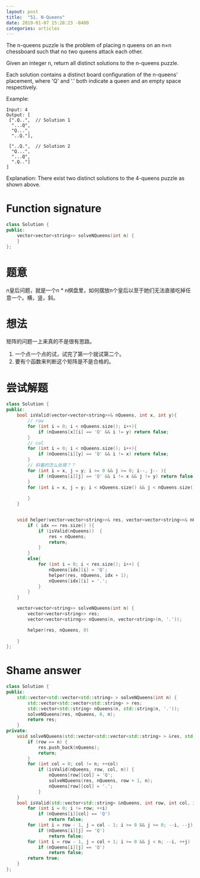```yaml
---
layout: post
title:  "51. N-Queens"
date: 2019-01-07 15:28:23 -0400
categories: articles
---
```

The n-queens puzzle is the problem of placing n queens on an n×n chessboard such that no two queens attack each other.

Given an integer n, return all distinct solutions to the n-queens puzzle.

Each solution contains a distinct board configuration of the n-queens' placement, where 'Q' and '.' both indicate a queen and an empty space respectively.

Example:
```
Input: 4
Output: [
 [".Q..",  // Solution 1
  "...Q",
  "Q...",
  "..Q."],

 ["..Q.",  // Solution 2
  "Q...",
  "...Q",
  ".Q.."]
]
```
Explanation: There exist two distinct solutions to the 4-queens puzzle as shown above.
# Function signature
```c++
class Solution {
public:
    vector<vector<string>> solveNQueens(int n) {
    }
};
```
# 题意
n皇后问题，就是一个n * n棋盘里，如何摆放n个皇后以至于她们无法直接吃掉任意一个。横，竖，斜。
# 想法
矩阵的问题一上来真的不是很有思路。
1. 一个点一个点的试，试完了第一个就试第二个。
2. 要有个函数来判断这个矩阵是不是合格的。

# 尝试解题
```c++
class Solution {
public:
	bool isValid(vector<vector<string>>& nQueens, int x, int y){
		// row
		for (int i = 0; i < nQueens.size(); i++){
			if (nQueens[x][i] == 'Q' && i != y) return false;
		}
		// col
		for (int i = 0; i < nQueens.size(); i++){
			if (nQueens[i][y] == 'Q' && i != x) return false;			
		}
		// 斜着的怎么处理？？
		for (int i = x, j = y; i >= 0 && j >= 0; i--, j-- ){
			if (nQueens[i][j] == 'Q' && i != x && j != y) return false;
		}
		for (int i = x, j = y; i < nQueens.size() && j < nQueens.size(); i++, j++ ){
			
		}
	}


	void helper(vector<vector<string>>& res, vector<vector<string>>& nQueens, int idx){
		if ( idx == res.size() ){
			if (isValid(nQueens))  {
				res = nQueens;
				return;
			}
		}
		else{
			for (int i = 0; i < res.size(); i++) {
				nQueens[idx][i] = 'Q';
				helper(res, nQueens, idx + 1);
				nQueens[idx][i] = '.';
			}
		}
	}

    vector<vector<string>> solveNQueens(int n) {
    	vector<vector<string>> res;
    	vector<vector<stirng>> nQueens(n, vector<string>(n, '.'));

    	helper(res, nQueens, 0)
        
    }
};
```
# Shame answer
```c++
class Solution {
public:
    std::vector<std::vector<std::string> > solveNQueens(int n) {
        std::vector<std::vector<std::string> > res;
        std::vector<std::string> nQueens(n, std::string(n, '.'));
        solveNQueens(res, nQueens, 0, n);
        return res;
    }
private:
    void solveNQueens(std::vector<std::vector<std::string> > &res, std::vector<std::string> &nQueens, int row, int &n) {
        if (row == n) {
            res.push_back(nQueens);
            return;
        }
        for (int col = 0; col != n; ++col)
            if (isValid(nQueens, row, col, n)) {
                nQueens[row][col] = 'Q';
                solveNQueens(res, nQueens, row + 1, n);
                nQueens[row][col] = '.';
            }
    }
    bool isValid(std::vector<std::string> &nQueens, int row, int col, int &n) {
        for (int i = 0; i != row; ++i)
            if (nQueens[i][col] == 'Q')
                return false;
        for (int i = row - 1, j = col - 1; i >= 0 && j >= 0; --i, --j)
            if (nQueens[i][j] == 'Q')
                return false;
        for (int i = row - 1, j = col + 1; i >= 0 && j < n; --i, ++j)
            if (nQueens[i][j] == 'Q')
                return false;
        return true;
    }
};
